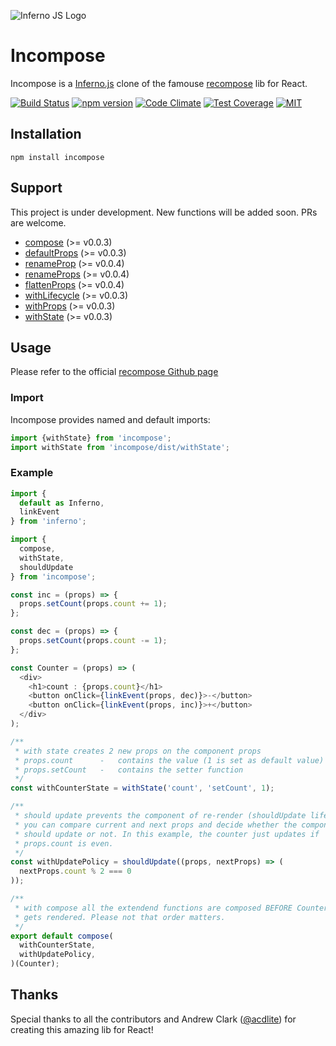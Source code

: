 ![Inferno JS Logo](https://cdn-images-1.medium.com/max/1600/1*NZoKqwcj_x9W1Zh-eWWeCw.png "Inferno JS")

# Incompose
Incompose is a [Inferno.js](https://infernojs.org/) clone of the famouse [recompose](https://github.com/acdlite/recompose) lib for React.

[![Build Status](https://semaphoreci.com/api/v1/open-source/incompose/branches/master/shields_badge.svg)](https://semaphoreci.com/open-source/incompose) [![npm version](https://badge.fury.io/js/incompose.svg)](https://badge.fury.io/js/incompose) [![Code Climate](https://codeclimate.com/github/zanettin/incompose/badges/gpa.svg)](https://codeclimate.com/github/zanettin/incompose) [![Test Coverage](https://codeclimate.com/github/zanettin/incompose/badges/coverage.svg)](https://codeclimate.com/github/zanettin/incompose/coverage) [![MIT](https://img.shields.io/npm/l/express.svg)]()

## Installation
```
npm install incompose
```

## Support
This project is under development. New functions will be added soon. PRs are welcome.

* [compose](https://github.com/acdlite/recompose/blob/master/docs/API.md#compose) (>= v0.0.3)
* [defaultProps](https://github.com/acdlite/recompose/blob/master/docs/API.md#defaultprops) (>= v0.0.3)
* [renameProp](https://github.com/acdlite/recompose/blob/master/docs/API.md#renameprop) (>= v0.0.4)
* [renameProps](https://github.com/acdlite/recompose/blob/master/docs/API.md#renameprops) (>= v0.0.4)
* [flattenProps](https://github.com/acdlite/recompose/blob/master/docs/API.md#flattenprops) (>= v0.0.4)
* [withLifecycle](https://github.com/acdlite/recompose/blob/master/docs/API.md#lifecycle) (>= v0.0.3)
* [withProps](https://github.com/acdlite/recompose/blob/master/docs/API.md#withprops) (>= v0.0.3)
* [withState](https://github.com/acdlite/recompose/blob/master/docs/API.md#withstate) (>= v0.0.3)

## Usage
Please refer to the official [recompose Github page](https://github.com/acdlite/recompose/blob/master/docs/API.md)

### Import
Incompose provides named and default imports:
```javascript
import {withState} from 'incompose';
import withState from 'incompose/dist/withState';
```

### Example
```javascript
import {
  default as Inferno,
  linkEvent
} from 'inferno';

import {
  compose,
  withState,
  shouldUpdate
} from 'incompose';

const inc = (props) => {
  props.setCount(props.count += 1);
};

const dec = (props) => {
  props.setCount(props.count -= 1);
};

const Counter = (props) => (
  <div>
    <h1>count : {props.count}</h1>
    <button onClick={linkEvent(props, dec)}>-</button>
    <button onClick={linkEvent(props, inc)}>+</button>
  </div>
);

/**
 * with state creates 2 new props on the component props
 * props.count		-	contains the value (1 is set as default value)
 * props.setCount	-	contains the setter function
 */
const withCounterState = withState('count', 'setCount', 1);

/**
 * should update prevents the component of re-render (shouldUpdate lifecycle hook)
 * you can compare current and next props and decide whether the component
 * should update or not. In this example, the counter just updates if
 * props.count is even.
 */
const withUpdatePolicy = shouldUpdate((props, nextProps) => (
  nextProps.count % 2 === 0
));

/**
 * with compose all the extendend functions are composed BEFORE Counter
 * gets rendered. Please not that order matters.
 */
export default compose(
  withCounterState,
  withUpdatePolicy,
)(Counter);
```

## Thanks
Special thanks to all the contributors and Andrew Clark ([@acdlite](https://twitter.com/acdlite)) for creating this amazing lib for React!
